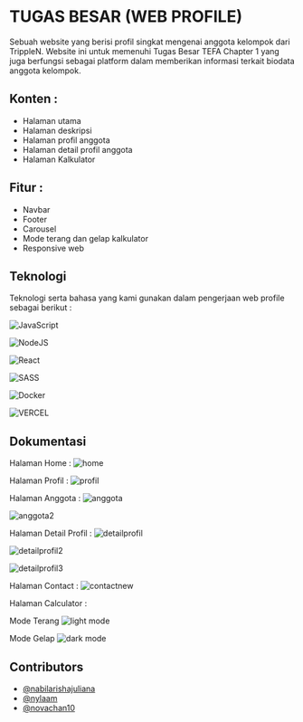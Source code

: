 # TUGAS BESAR (WEB PROFILE)

Sebuah website yang berisi profil singkat mengenai anggota kelompok dari TrippleN. Website ini untuk memenuhi Tugas Besar TEFA Chapter 1 yang juga berfungsi sebagai platform dalam memberikan informasi terkait biodata anggota kelompok. 

## Konten :
- Halaman utama 
- Halaman deskripsi 
- Halaman profil anggota
- Halaman detail profil anggota
- Halaman Kalkulator

## Fitur :
- Navbar 
- Footer 
- Carousel
- Mode terang dan gelap kalkulator
- Responsive web

## Teknologi

Teknologi serta bahasa yang kami gunakan dalam pengerjaan web profile sebagai berikut : 

![JavaScript](https://img.shields.io/badge/JavaScript-F7DF1E?style=for-the-badge&logo=javascript&logoColor=black)

![NodeJS](https://img.shields.io/badge/node.js-6DA55F?style=for-the-badge&logo=node.js&logoColor=white)

![React](https://img.shields.io/badge/react-%2320232a.svg?style=for-the-badge&logo=react&logoColor=%2361DAFB)

![SASS](https://img.shields.io/badge/SASS-hotpink.svg?style=for-the-badge&logo=SASS&logoColor=white)

![Docker](https://img.shields.io/badge/docker-%230db7ed.svg?style=for-the-badge&logo=docker&logoColor=white)

![VERCEL](https://img.shields.io/badge/Vercel-000000?style=for-the-badge&logo=vercel&logoColor=white)

## Dokumentasi
Halaman Home : 
![home](https://user-images.githubusercontent.com/95407345/207311995-15ef7b07-1858-435b-b542-ebaacc803856.jpeg)

Halaman Profil : 
![profil](https://user-images.githubusercontent.com/95407345/207312059-0a85ea1e-1985-4d06-bbc2-464398a5f159.jpeg)

Halaman Anggota : 
![anggota](https://user-images.githubusercontent.com/95407345/207312141-66989c7a-508d-44c5-bc59-18f52b3c9f12.jpeg)

![anggota2](https://user-images.githubusercontent.com/95407345/207312157-a2681b80-a0ce-4202-80dc-9ab4c67a091f.jpeg)

Halaman Detail Profil : 
![detailprofil](https://user-images.githubusercontent.com/95407345/207312299-0f96f907-d80c-4c0d-8984-5aa36d11661a.jpeg)

![detailprofil2](https://user-images.githubusercontent.com/95407345/207312399-e73b5c1b-0a26-4e76-a314-0bfa0b23ed73.jpeg)

![detailprofil3](https://user-images.githubusercontent.com/95407345/207312431-68646bcf-4db8-46c8-8d1c-fd416be01139.jpeg)

Halaman Contact : 
![contactnew](https://user-images.githubusercontent.com/95407345/207312628-a747db9e-df25-451a-9f9d-d27257405cf9.jpeg)

Halaman Calculator : 

Mode Terang 
![light mode](https://user-images.githubusercontent.com/95407345/207345555-51fa11d1-1510-4d7c-b3e8-72392ebb246d.jpeg)

Mode Gelap 
![dark mode](https://user-images.githubusercontent.com/95407345/207345676-b7ed73cc-ff70-48e7-94e7-a359608e6124.jpeg)

## Contributors

- [@nabilarishajuliana](https://github.com/nabilarishajuliana)
- [@nylaam](https://github.com/nylaam)
- [@novachan10](https://github.com/novachan10)
